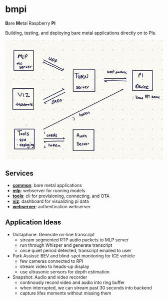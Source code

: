 # bmpi

**B**are **M**etal Raspberry **PI**

Building, testing, and deploying bare metal applications directly on to PIs.

![design](design.jpg)

## Services

- [**common**](): bare metal applications
- [**mlp**](): webserver for running models
- [**tools**](): cli for provisioning, connecting, and OTA
- [**viz**](): dashboard for visualizing pi data
- [**webserver**](): authentication webserver

## Application Ideas

- Dictaphone: Generate on-line transcript
  - stream segmented RTP audio packets to MLP server
  - run through Whisper and generate transcript
  - once quiet period detected, transcript emailed to user
- Park Assisst: BEV and blind-spot monitoring for ICE vehicle
  - few cameras connected to RPI
  - stream video to heads-up display
  - use ultrasonic sensors for depth estimation
- Snapshot: Audio and video recorder
  - continously record video and audio into ring buffer
  - when interrupted, we can stream past 30 seconds into backend
  - capture lifes moments without missing them
